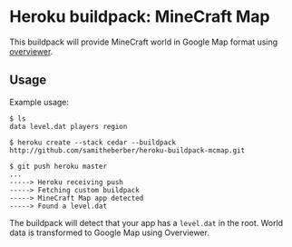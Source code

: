 Heroku buildpack: MineCraft Map
=======================

This buildpack will provide MineCraft world in Google Map format using [overviewer](http://overviewer.org/).

Usage
-----

Example usage:

    $ ls
    data level.dat players region

    $ heroku create --stack cedar --buildpack http://github.com/samitheberber/heroku-buildpack-mcmap.git

    $ git push heroku master
    ...
    -----> Heroku receiving push
    -----> Fetching custom buildpack
    -----> MineCraft Map app detected
    -----> Found a level.dat

The buildpack will detect that your app has a `level.dat` in the root. World data is transformed to Google Map using Overviewer.
